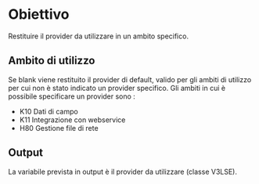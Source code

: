 
# Obiettivo
Restituire il provider da utilizzare in un ambito specifico.

## Ambito di utilizzo
Se blank viene restituito il provider di default, valido per gli ambiti di utilizzo per cui non è stato indicato un provider specifico.
Gli ambiti in cui è possibile specificare un provider sono : 
- K10 Dati di campo
- K11 Integrazione con webservice
- H80 Gestione file di rete

## Output
La variabile prevista in output è il provider da utilizzare (classe V3LSE).
